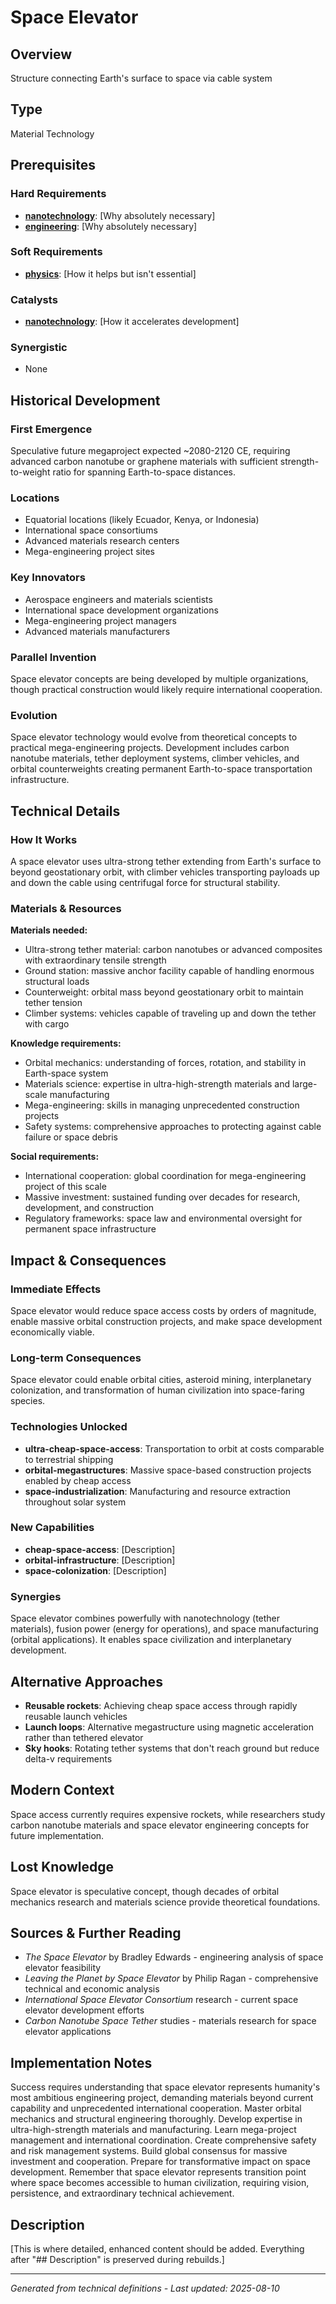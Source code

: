 # Space Elevator

## Overview
Structure connecting Earth's surface to space via cable system

## Type
Material Technology

## Prerequisites

### Hard Requirements
- **[nanotechnology](../nanotechnology/README.md)**: [Why absolutely necessary]
- **[engineering](../engineering/README.md)**: [Why absolutely necessary]

### Soft Requirements
- **[physics](../physics/README.md)**: [How it helps but isn't essential]

### Catalysts
- **[nanotechnology](../nanotechnology/README.md)**: [How it accelerates development]

### Synergistic
- None

## Historical Development

### First Emergence
Speculative future megaproject expected ~2080-2120 CE, requiring advanced carbon nanotube or graphene materials with sufficient strength-to-weight ratio for spanning Earth-to-space distances.

### Locations
- Equatorial locations (likely Ecuador, Kenya, or Indonesia)
- International space consortiums
- Advanced materials research centers
- Mega-engineering project sites

### Key Innovators
- Aerospace engineers and materials scientists
- International space development organizations
- Mega-engineering project managers
- Advanced materials manufacturers

### Parallel Invention
Space elevator concepts are being developed by multiple organizations, though practical construction would likely require international cooperation.

### Evolution
Space elevator technology would evolve from theoretical concepts to practical mega-engineering projects. Development includes carbon nanotube materials, tether deployment systems, climber vehicles, and orbital counterweights creating permanent Earth-to-space transportation infrastructure.

## Technical Details

### How It Works
A space elevator uses ultra-strong tether extending from Earth's surface to beyond geostationary orbit, with climber vehicles transporting payloads up and down the cable using centrifugal force for structural stability.

### Materials & Resources
**Materials needed:**
- Ultra-strong tether material: carbon nanotubes or advanced composites with extraordinary tensile strength
- Ground station: massive anchor facility capable of handling enormous structural loads
- Counterweight: orbital mass beyond geostationary orbit to maintain tether tension
- Climber systems: vehicles capable of traveling up and down the tether with cargo

**Knowledge requirements:**
- Orbital mechanics: understanding of forces, rotation, and stability in Earth-space system
- Materials science: expertise in ultra-high-strength materials and large-scale manufacturing
- Mega-engineering: skills in managing unprecedented construction projects
- Safety systems: comprehensive approaches to protecting against cable failure or space debris

**Social requirements:**
- International cooperation: global coordination for mega-engineering project of this scale
- Massive investment: sustained funding over decades for research, development, and construction
- Regulatory frameworks: space law and environmental oversight for permanent space infrastructure





## Impact & Consequences

### Immediate Effects
Space elevator would reduce space access costs by orders of magnitude, enable massive orbital construction projects, and make space development economically viable.

### Long-term Consequences
Space elevator could enable orbital cities, asteroid mining, interplanetary colonization, and transformation of human civilization into space-faring species.

### Technologies Unlocked
- **ultra-cheap-space-access**: Transportation to orbit at costs comparable to terrestrial shipping
- **orbital-megastructures**: Massive space-based construction projects enabled by cheap access
- **space-industrialization**: Manufacturing and resource extraction throughout solar system

### New Capabilities
- **cheap-space-access**: [Description]
- **orbital-infrastructure**: [Description]
- **space-colonization**: [Description]

### Synergies
Space elevator combines powerfully with nanotechnology (tether materials), fusion power (energy for operations), and space manufacturing (orbital applications). It enables space civilization and interplanetary development.

## Alternative Approaches
- **Reusable rockets**: Achieving cheap space access through rapidly reusable launch vehicles
- **Launch loops**: Alternative megastructure using magnetic acceleration rather than tethered elevator
- **Sky hooks**: Rotating tether systems that don't reach ground but reduce delta-v requirements

## Modern Context
Space access currently requires expensive rockets, while researchers study carbon nanotube materials and space elevator engineering concepts for future implementation.

## Lost Knowledge
Space elevator is speculative concept, though decades of orbital mechanics research and materials science provide theoretical foundations.

## Sources & Further Reading
- *The Space Elevator* by Bradley Edwards - engineering analysis of space elevator feasibility
- *Leaving the Planet by Space Elevator* by Philip Ragan - comprehensive technical and economic analysis
- *International Space Elevator Consortium* research - current space elevator development efforts
- *Carbon Nanotube Space Tether* studies - materials research for space elevator applications

## Implementation Notes
Success requires understanding that space elevator represents humanity's most ambitious engineering project, demanding materials beyond current capability and unprecedented international cooperation. Master orbital mechanics and structural engineering thoroughly. Develop expertise in ultra-high-strength materials and manufacturing. Learn mega-project management and international coordination. Create comprehensive safety and risk management systems. Build global consensus for massive investment and cooperation. Prepare for transformative impact on space development. Remember that space elevator represents transition point where space becomes accessible to human civilization, requiring vision, persistence, and extraordinary technical achievement.

## Description



[This is where detailed, enhanced content should be added. Everything after "## Description" is preserved during rebuilds.]

---
*Generated from technical definitions - Last updated: 2025-08-10*
